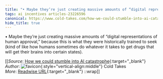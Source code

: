```yaml
---
title: "• Maybe they’re just creating massive amounts of “digital representations ..."
tags: ai incentives articles-23226596
canonical: https://www.cold-takes.com/how-we-could-stumble-into-ai-catastrophe/
hide_title: true
---
```


•   Maybe they’re just creating massive amounts of “digital representations of human approval,” because this is what they were historically trained to seek (kind of like how humans sometimes do whatever it takes to get drugs that will get their brains into certain states).


[[_Source_: [How we could stumble into AI catastrophe](https://www.cold-takes.com/how-we-could-stumble-into-ai-catastrophe/){:target="_blank"}<br>
_Author_: ![favicon](https://s2.googleusercontent.com/s2/favicons?domain=www.cold-takes.com){:style="vertical-align:middle"} Cold Takes<br>
_More_: [Readwise URL](https://readwise.io/open/455437205){:target="_blank"}
::wrap]]